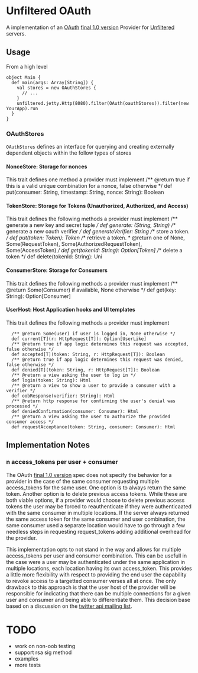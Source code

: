 # Unfiltered OAuth

A implementation of an [OAuth](http://oauth.net/) [final 1.0 version][oauth_1_0] Provider for [Unfiltered](http://github.com/n8han/unfiltered#readme) servers.

## Usage

From a high level

    object Main {
      def main(args: Array[String]) {
        val stores = new OAuthStores {
          // ...
        }
        unfiltered.jetty.Http(8080).filter(OAuth(oauthStores)).filter(new YourApp).run
      }
    }
### OAuthStores

`OAuthStores` defines an interface for querying and creating externally dependent objects within the follow types of stores

#### NonceStore: Storage for nonces

This trait defines one method a provider must implement
     /** @return true if this is a valid unique combination for a nonce, false otherwise */
     def put(consumer: String, timestamp: String, nonce: String): Boolean

#### TokenStore: Storage for Tokens (Unauthorized, Authorized, and Access)

This trait defines the following methods a provider must implement
       /** generate a new key and secret tuple */
       def generate: (String, String)
       /** generate a new oauth verifier */
       def generateVerifier: String
       /** store a token. */
       def put(token: Token): Token
       /** retrieve a token.
        * @return one of None, Some(RequestToken), Some(AuthorizedRequestToken), Some(AccessToken) */
       def get(tokenId: String): Option[Token]
       /** delete a token */
       def delete(tokenId: String): Uni

#### ConsumerStore: Storage for Consumers

This trait defines the following methods a provider must implement
     /** @return Some(Consumer) if available, None otherwise */
     def get(key: String): Option[Consumer]

#### UserHost: Host Application hooks and UI templates

This trait defines the following methods  a provider must implement

      /** @return Some(user) if user is logged in, None otherwise */
      def current[T](r: HttpRequest[T]): Option[UserLike]
      /** @return true if app logic determines this request was accepted, false otherwise */
      def accepted[T](token: String, r: HttpRequest[T]): Boolean
      /** @return true if app logic determines this request was denied, false otherwise */
      def denied[T](token: String, r: HttpRequest[T]): Boolean
      /** @return a view asking the user to log in */
      def login(token: String): Html
      /** @return a view to show a user to provide a consumer with a verifier */
      def oobResponse(verifier: String): Html
      /** @return http response for confirming the user's denial was processed */
      def deniedConfirmation(consumer: Consumer): Html
      /** @return a view asking the user to authorize the provided consumer access */
      def requestAcceptance(token: String, consumer: Consumer): Html

## Implementation Notes

### n access_tokens per user + consumer
  The OAuth [final 1.0 version][oauth_1_0] spec does not specify the behavior for a provider in the case
  of the same consumer requesting multiple access_tokens for the same user. One option is to always return the same token. Another option is to delete previous access tokens. While these are both viable options, if a provider would choose to delete previous access tokens the user may be forced to reauthenticate if they were authenticaated with the same consumer in multiple locations. If the server always returned the same access token for the same consumer and user combination, the same consumer used a separate location would have to go through a few needless steps in requesting request_tokens adding additional overhead for the provider.

  This implementation opts to not stand in the way and allows for multiple access_tokens per user and consumer combination. This can be usefull in the case were a user may be authenticated under the same application in multiple locations, each location having its own access_token. This provides a little more flexibility with respect to providing the end user the capability to revoke access to a targetted consumer verses all at once. The only drawback to this approach is that the user host of the provider will be responsible for indicating that there can be multiple connections for a given user and consumer and being able to differentiate them. This decision base based on a discussion on the [twitter api mailing list](http://code.google.com/p/twitter-api/issues/detail?id=372).

# TODO

* work on non-oob testing
* support rsa sig method
* examples
* more tests

[oauth_1_0]: http://tools.ietf.org/html/rfc5849